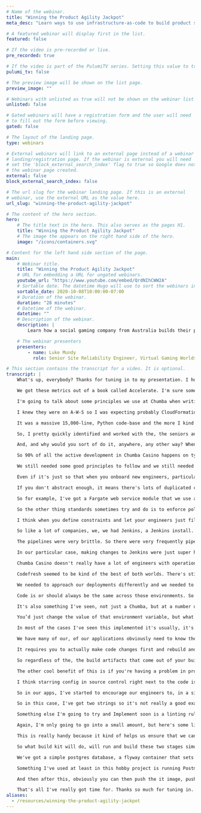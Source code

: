 ```yaml
---
# Name of the webinar.
title: "Winning the Product Agility Jackpot"
meta_desc: "Learn ways to use infrastructure-as-code to build product stacks that not only deliver business value but also make engineers excited to work on them."

# A featured webinar will display first in the list.
featured: false

# If the video is pre-recorded or live.
pre_recorded: true

# If the video is part of the PulumiTV series. Setting this value to true will list the video in the "PulumiTV" section.
pulumi_tv: false

# The preview image will be shown on the list page.
preview_image: ""

# Webinars with unlisted as true will not be shown on the webinar list
unlisted: false

# Gated webinars will have a registration form and the user will need
# to fill out the form before viewing.
gated: false

# The layout of the landing page.
type: webinars

# External webinars will link to an external page instead of a webinar
# landing/registration page. If the webinar is external you will need
# set the 'block_external_search_index' flag to true so Google does not index
# the webinar page created.
external: false
block_external_search_index: false

# The url slug for the webinar landing page. If this is an external
# webinar, use the external URL as the value here.
url_slug: "winning-the-product-agility-jackpot"

# The content of the hero section.
hero:
    # The title text in the hero. This also serves as the pages H1.
    title: "Winning the Product Agility Jackpot"
    # The image the appears on the right hand side of the hero.
    image: "/icons/containers.svg"

# Content for the left hand side section of the page.
main:
    # Webinar title.
    title: "Winning the Product Agility Jackpot"
    # URL for embedding a URL for ungated webinars.
    youtube_url: "https://www.youtube.com/embed/QrdNIhCWW2A"
    # Sortable date. The datetime Hugo will use to sort the webinars in date order.
    sortable_date: 2020-10-08T10:00:00-07:00
    # Duration of the webinar.
    duration: "28 minutes"
    # Datetime of the webinar.
    datetime: ""
    # Description of the webinar.
    description: |
        Learn how a social gaming company from Australia builds their product stacks to maximize product agility and engineering efficiency. The talk covers effective ways to leverage containers, infrastructure-as-code and the cloud to build product stacks that not only deliver business value but also make engineers excited to work on them.

    # The webinar presenters
    presenters:
        - name: Luke Mundy
          role: Senior Site Reliability Engineer, Virtual Gaming Worlds

# This section contains the transcript for a video. It is optional.
transcript: |
    What's up, everybody? Thanks for tuning in to my presentation. I hope you've been enjoying the summit so far. My name is Luke and for the last 14 or so months, I've been having an absolute blast working at a place called V-G-W. V-G-W is a social gaming company founded in Perth, Western Australia, which is also where I live and we have a couple of pretty cool game products on the market. I'm lucky enough to be a Site Reliability Engineer for one of them, called Chumba Casino. Chumba Casino is an online social casino currently serving customers in the U-S-A and Canada and what I'll be talking about today is how I've been working with the team at Chumba to, to do this. So these are two metrics we use of a handful of different metrics to track our software, development, delivery performance.

    We got these metrics out of a book called Accelerate. I'm sure some of you have probably heard of, and or, read this book, but I will give a quick, brief summary just to get everybody on the same page. Like it says on the cover of the book is about building and scaling high-performing tech organizations. And in the book, it explores the various factors that impact software delivery. Their research suggests that if you can optimize these four metrics, you will deliver faster and more reliably than your competitors. Now, I've only got two of the four up at the moment and that's largely because pretty much everything I'm going to talk about today is pretty directly related to these particular two metrics. So the things I'm going to cover today are, infrastructure as code.

    I'm going to talk about some principles we use at Chumba when writing infrastructure as code, going to talk about some deployments stuff. So, principles we use for deployment and how we kind of unpacked our, our existing deployments infrastructure. And lastly, I'm going to touch a little bit on how, when you get the these first two parts, right, you can start to really reap the benefits of docker and everything that docker provides. So let's get started on infrastructure as code. So I'm a big fan of infrastructure as code. I've been working with it a lot over the last several years of my career. So when I started in July of last year at Chumba Casino, I was pretty keen to see what they had.

    I knew they were on A-W-S so I was expecting probably CloudFormation, maybe some Terraform, but, in my first few days they mentioned that they actually had a custom in-house built Python code that a handful of architects had built quite awhile back, but were no longer at the company. So I did start to get a little bit curious and that did raise a few red flags. Eventually at some point that week, I checked out this infrastructure as code and I was pretty mortified to say the least.

    It was a massive 15,000-line, Python code-base and the more I kind of looked into it and tried to see how it worked, I Identified a huge number of issues straight away, which you can see on the screen there. The biggest issues were just how highly abstracted it was, the fact that it was unmaintained, and the the infrastructure that it was deploying was very rigid and very standardized. This code base was kind of intended to define all of the infrastructure across V-G-W, not just for Chumba Casino and so as a result, it was highly standardized and very difficult to change. It was a big ball of mud, but in infrastructure as code terms.

    So, I pretty quickly identified and worked with the, the seniors and an engineering lead for Chumba, to say that yeah, look it was pretty clear, we need a real infrastructure as code tool, pretty quickly. Now, as you probably guessed already, that's all eventually was Pulumi for us, but I did want to take a brief moment to talk about how Pulumi wasn't actually my first choice originally. So as I mentioned, I've got quite a bit of experience writing infrastructure as code, but all of that experience has been using declarative languages. So YAML or H-C-L when I've used a bit of Terraform and I've always considered that to be the real man's infrastructure as code.

    And, and why would you sort of do it, anywhere, any other way? When I first found out about Pulumi, I was pretty skeptical and my, my assumption was that using imperative languages to write infrastructure as code would be a catalyst to writing similar things to the the giant Python code-base that I had just seen. Really, highly abstracted complex code-bases. But as I used it some more, I started to like it and very quickly changed my tune, and so did the rest of the squad leads in Chumba Casino. Some of the main reasons we chose it over everything else was we were pretty deep into typescript already.

    So 90% of all the active development in Chumba Casino happens on typescript. So, being able to write typescript with Pulumi kind of fit right into our workflows and toolchains. The I-D-E integration was great, the, the typing the auto-complete and the intellisense, and probably my favorite thing about imperative languages and infrastructure as code, is actually being able to use real looping constructs. So for-loops, for example, or, or other kinds of loops to really just cut down on the, the amount of code you have to write. But as much as vendors may want us to believe it, new tools don't just make all your problems just magically disappear.

    We still needed some good principles to follow and we still needed to make sure that we weren't going to end up with another massive code-base monstrosity like we already had. So let's talk about some of those briefly. Now as software engineers we tend to have, we're prone to taking abstraction a little bit too far sometimes. So something I've tried to ensure that we do with our infrastructure as code moving forward is to just keep a handle on that abstraction and not go overboard. It's really important, I think to keep it simple.

    Even if it's just so that when you onboard new engineers, particularly juniors or associate engineers, that they don't need to kind of wade through four or five levels of abstraction before they can understand the various cloud provider resources that are being provisioned by the infrastructure as code. I think it's very easy to go too far with abstraction. And like I said, it just it just muddies the water, but it's also not necessarily ideal to not go far enough with abstraction.

    If you don't abstract enough, it means there's lots of duplicated code, lots of re-work and things of that nature. So it really is something you've got to find the right balance form. One of the other biggest problems with the old infrastructure One of the other biggest problems with the old infrastructure as code was it was highly standardized and what that meant was we were, the engineering teams were kind of put into a, confined in a box with with how they could architect the infrastructure that ran their services. With the new code, I've chosen I need to standardize some of the really basic building-block style resources.

    So for example, I've got a Fargate web service module that we use across Chumba at the moment, but it only really defines just an E-C-S service. Some task definitions and some roles and things like that. And that's it. We've also got a couple of other small standardized modules, but these are mainly for utility things. So things like lambdas to send log-streams to our log aggregation tools and things of that nature. I think, like I said standardize, too much standardization just limits Innovation, and if, if I was hoping for the, the engineering squads to be owning their infrastructure as code, I needed to be able to let them do what they needed to do and solve the problems in the best way they could come up with.

    So the other thing standards sometimes try and do is to enforce policy. So as an example, let's say you need to ensure that all S-3 buckets in your organization are encrypted. What the old infrastructure as code, at Chumba would have done, is kind of provided you a bunch of pre-built infrastructure components that only had encrypted buckets, but I think the the better way to achieve that same outcome, while still kind of unshackling your engineers is to use policy as code for that. So there's a number of different policy as code tools with Pulumi. Obviously we use CrossGuard, but they have Sentinel available for Terraform and Open Policy Agent can be used in another of other contexts.

    I think when you define constraints and let your engineers just fill in the blanks, that's when you get the best result. If you, like I said, if you're giving pre-built infrastructure components to engineer's they'll very quickly find the limitations of those standards and find it difficult to to move around them. It's much better instead to just write policies. Tell them where the, where the constraints are and, and let them fill in the gaps. So these are just a couple of the principles. I've started following with our infrastructure as code, but after getting started migrating a lot of this stuff to Pulumi, I quickly found that it wasn't just infrastructure as code that was holding our deployment performance back. And that kind of brings me on to the next topic of the talk and that's deployments.

    So like a lot of companies, we, we had Jenkins, a Jenkins install. And while I don't really have a huge problem with Jenkins in and of itself, I think there's probably really nothing worse than a Jenkins install that you inherit from from other people particularly when you started a new job. Now the Jenkins install at Chumba was, was a particularly bad case of this. Again, it was just a sprawling mess of scripts, or what I like to call script hell. Bash scripts that link to other Bash scripts that link to Python scripts that had various different control flows and configuration in them. It was largely unmaintained an unpatched as well. So it hadn't been patched in God knows how long, it was running a very old Jenkins version.

    The pipelines were very brittle. So there were very frequently pipeline failures that you know required an engineer. Sometimes just a senior engineer, because they had most of the previous experience troubleshooting things to fix it. So it took a lot of time and it just wasn't fun for everyone. It was a giant dumpster fire to use an overused analogy in software engineering. So one of the main issues I ran into, or one of the main decisions we had to make then were are we going to stick with Jenkins and try and clean it up and fix things or were we going to pivot completely and move to a different tool.

    In our particular case, making changes to Jenkins were just super high-risk. There was no easy way to test things in isolation without sort of replicating a large number of different scripts that were somewhere in source control, some weren’t. So it became a very risky operation, if we broke things, if we broke a certain pipeline or if we accidentally, you know, took out Jenkins for a day or two, that would be a day or two where we couldn't do any deployments which is a pretty big deal as you can imagine. So, we pretty quickly made the decision, we were going to migrate to something else and it was likely not going to be Jenkins.

    Chumba Casino doesn't really have a lot of engineers with operations experience. So we tend to shy away from, from managing our own servers and our own deployments and definitely prefer managed services. So that's what we started looking for in a new tool. So we ended up choosing Codefresh and there are a couple of reasons for that, the first being the the feature set is quite balanced as far as C-I-C-D tools go. What I find is that a lot of tools are either really good at C-I and not so good at C-D or vice-versa.

    Codefresh seemed to be kind of the best of both worlds. There's still sort of a handful of features that are missing, but are on the road-map, but overall it was a really good fit for what we were looking for. We needed both C-I and C-D features. The other cool thing that attracted us to Codefresh was its focus on containers. Pretty much our entire stack is now running on containers. So some of the extra container focus we get from Codefresh was always super beneficial. But again, like I mentioned before, tooling isn't just going to solve all your problems immediately. And this was no different for Codefresh.

    We needed to approach our deployments differently and we needed to unpack some of the poor design decisions we had we had made in the existing stuff. So most of what I've learned about making deployments work really well has come from The Twelfve-Factor App. This isn't anything particularly new, and, and again, I'm sure a lot of you have already heard of it. But for those that don't know The Twelfve-Factor App goes into detail on 12 factors of app develop, development, particularly for cloud-based apps. Now, I'm not going to touch on all these because we don't have time. I'm really just going to talk about the one that I feel the most strongly about and is configuration. So Twelve-Factor defines configuration is everything that's likely to change between deployments. So things that change between your local environment versus the staging environment versus production.

    Code is or should always be the same across those environments. So the things that change are things like the U-R-Ls of that environment potentially, the instance sizes you use in that environment, or maybe database secrets, that kind of thing. Twelve-Factor then goes on to say apps sometimes store configs as constrants in the code and we did this a lot in Chumba. But this is a violation of Twelve-Factor, which requires strict separation of config from code. Now, it may, it's probably not immediately apparent why this is a bad thing. So I'm going to go through a handful of examples of mixing and config in code and why it leads to some problems and why it kind of limits your flexibility. So this is one that's particularly common or was particularly common.

    It's also something I've seen, not just a Chumba, but at a number of different code-bases I've worked on where, certain behavior that you don't want to occur in non-production environments gets wrapped in, in an if-statement like this, but it's keyed on, on just the value of the environment variable called environment where obviously it matches the, the type of environment it is. Now, to kind of illustrate why this is bad I'll ask a few sort of rhetorical questions to help illustrate the problems I'm trying to identify. So one problem with this code is how do you how do you test the production of, do production behavior function in a non-production environment? You can't really, I mean if, if this if statement was just in one place in your entire code-base and this was the only place that this environment variable was used, I guess you probably could.

    You’d just change the value of that environment variable, but what's typically the case is this is littered all throughout the code-base and there's tens and sometimes hundreds of different places where this same method is used. So when you run this app in non-production and you set environment to production you really don't necessarily know what other behavior you're switching on and it could definitely be other behavior that you really don't want to have occur. So another good question that kind of arises out of this example is why is the app actually behaving differently in prod in the first place? Which is also another really good question. I think there's some sort of small examples where this is desirable when you're using sort of feature flags for either in development or, or new features, but for the most case behavior between test and production should be identical.

    In most of the cases I've seen this implemented it's usually, it's a wrap, things like e-mail functionality or purchasing functionality where you don't necessarily want a real e-mail to go out or you don't necessarily want a real purchase to go through. In these cases, I feel like the behavior should still be the same across all different environments, but to prevent real e-mails or real purchases to go they should be connected to mock services instead, instead of doing this this weird branching. The next example I'm going to go into is, I guess the most explicit case of hard-coding configuration into code and this again was another pretty common one throughout services in Chumba Casino.

    We have many of our, of our applications obviously need to know the base U-R-L that they're operating on and so there was, the easiest way in a lot of cases was to write this kind of function where again keying off the environment, environment variable, and just returning a very unchanging list of U-R-Ls, but again to ask some questions, what if I wanted to run this app locally on a different port, one that's not 80-99. What if I wanted to deploy this app into a temporary ephemeral environment? Let's say as the result of a P-R build. How would I deploy this to a temporary host name? You can't really do that with this code.

    It requires you to actually make code changes first and rebuild and artifacts which is obviously going to revol—, involve a pull request, potentially some new unit tests. There will need to be a review that kind of thing which is quite a lot of overhead for just being able to sort of spin-up a different environment to test something very specific out. And so this, this concept of being able to deploy without changing artifacts or something Twelve-Factor goes into a lot as well. It's kind of phrased as being, build once, deploy many times and it sort of looks a little bit like this.

    So regardless of the, the build artifacts that come out of your build process, whether they're docker containers, maybe they're tarballs or executables, the idea that Twelve-Factor tries to promote is you should be able to just build your application once and then deploy that to any environment that it needs to go to. So again, using the ephemeral stack example, I should be able to take the artifact from a P-R build. I should be able to deploy that to a temporary host-name with temporary configuration. I should be able to run that exact same instance locally and configure it so it will run properly on the right ports with the right host-names and things of that nature.

    The other cool benefit of this is if you're having a problem in production, you can pull down a copy, an exact copy of the build artifact running in production and troubleshoot that locally with just you know, a few changes of config. Now one, I guess disadvantage that I've heard talked about when we're talking about the separation of config and code is that it removes the actual values of config a bit further away from the developer when they're writing code, but I think although Twelve-Factor doesn't really go into specific detail on this. I think when we're talking about separating config and code it's really talking about separating config from the build artifacts and not necessarily the code.

    I think starring config in source control right next to the code is often the best place to put it. So I just wanted to point that out a little bit as well because it sometimes can get misinterpreted. So there's, to achieve this, I guess good separation, there's two small things that I try and get the the engineers in Chumba to do. The first is to use environment variables for very specific, discrete things. There's no longer an environment variable called environment. That's quite a very ambiguous into what it enables. Instead, it's very specific environment variables like database host-name or maybe enable this particular feature flag. That kind of thing. The second thing is to have a configuration object built in a central location and I'll show you an example of that now.

    So in our apps, I've started to encourage our engineers to, in a single file, generate this configuration object. And, and this is the only place in the code. That should really be reaching into environment variables. As you can see this is a pretty contrived example just with two fields, but you can add sort of as many as you want and it allows you to kind of set docstrings, set up any appropriate defaults if you want to. You can also do validation of configuration and the other cool thing is it lets you properly type all the different configuration items.

    So in this case, I've got two strings so it's not really a good example, but if you have got more complex configuration types coming from environment variables, instead of having to always manipulate a string type, you can convert that into whatever type you need to make things a little bit safer for the engineer. Then to use this you just need to obviously grab that config and have that happen at a very nice an early point in the bootstrap of your apps. Again, this is a very small example just running an express service, but once it's, it's been included nice and early here, the rest of your app can just refer to the config and not have to worry about manipulating strings in environment variables.

    Something else I'm going to try and Implement soon is a linting rule. So once this is set up we can have a lint rule that checks for access to environment variables outside of configuration just to kind of drive that home. So when you're able to achieve this separation of configuration in code you get kind of a lot of benefits. So the first one is as we saw before, you're able to kind of take any artifact deployed anywhere and, and test out very specific things under very specific configuration, which is really good for testing and verification. But the other cool thing you get out of it is you can start to sort of really reap more of the benefits of docker. Now, there's a lot to really talk about for docker particularly around best practices.

    Again, I'm only going to go into a small amount, but here's some links to some other resources that I've personally used to help level-up how we use docker files and docker at V-G-W. So next I'm going to show you this pretty basic example of a docker file, but a lot of our docker files are sort of starting to take a very similar shape at V-G-W. So the first thing to point out is we're now making use of multi-stage builds and largely to ensure that we can build the code in the same execution environment as the resulting image, but also stop building and installing dependencies on the host image and then copying them through. The other thing you will see is we’re linting, building, and running unit tests all inside that docker build.

    This is really handy because it kind of helps us ensure that we can we can build the app and build an artifact pretty much on any workstation we want, provided it's running docker. The other thing I generally recommend to people is if they've got quite a lot of different stages in their multi-stage docker builds, is to enable build kit. It's surprisingly a not that well-known feature, but it's a new build engine that docker has. I think it's close to being the default or being generally available, but it's still something you need to enable within an environment variable. But what it does is allows better paralyz—, paralyzation of different docker stages. And so even though this is a basic docker file, we do have four stages, but these two, first stages have no dependencies.

    So what build kit will do, will run and build these two stages simultaneously. The next two obviously depend on each other so they need to be run serially but serially, but you can sort of see the benefits you might get for a more complex docker file. The other thing, that good use of environment variables and docker allows you to do is, really make the most out of things like docker compose. Being able to spin-up a full copy of your application with all its dependencies, the things like demo-ing to other developers running integration tests, and also having those integration tests run in an ephemeral environment during your build pipelines. Again, this is another basic example of a docker file. Sorry a docker compose file that I've got in a small personal project that I use for testing out some stuff.

    We've got a simple postgres database, a flyway container that sets up the schema and contains all our database migrations and then an A-P-I image which is built from the local docker file. Now, you can see we've obviously got good use of environment variables here. So this is able to be run with whatever configuration it needs. Once you've set this up locally, then again, like I said, becomes very easy to run integration tests, particularly if your integration tests are running inside a container also.

    Something I've used at least in this hobby project is running Postman in a docker container to run a handful of A-P-I calls across those apps, but arguably one of the more powerful things is being able to spin-up that docker compose as part of your build pipeline and running build test. So this is just a quick screen cap of the build pipeline for the docker compose image you saw, and what this step here does is it spins-up that docker compose file,, runs the integration test and this happens on every build. It happens quite quickly, as you can see the only sort of took 43 seconds to spin-up the app, boot-strap the database and run through a pretty big, heavy suite of postman tests.

    And then after this, obviously you can then push the it image, push it through a handful of real environments if you need to, or put it in front of real testers. So once you get a good handle on this, that's when you sort of start to see your deployment frequency kicking off, and when you make good use of testing, unit testing and integration testing, using, you know, the advantages of docker, your change failure rate should hopefully go down as problems get exposed earlier and earlier in the build, build process.

    That's all I've really got time for. Thanks so much for tuning in. It's been a pleasure to present at the summit. So big thanks to Pulumi for giving me the opportunity. Also wanted to give a quick shout out to Lee Campbell who helps immensely, helped me immensely put this together. Like I said, this is the first time I've presented externally, so I'd really like to hear your feedback if you can hit that link on the slide there. Other than that, I hope you enjoy the rest of the summit. I'll see you later.
aliases:
  - /resources/winning-the-product-agility-jackpot
---
```

